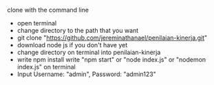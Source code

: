 clone with the command line

- open terminal
- change directory to the path that you want
- git clone "https://github.com/jereminathanael/penilaian-kinerja.git"
- download node js if you don't have yet
- change directory on terminal into penilaian-kinerja
- write npm install write "npm start" or "node index.js" or "nodemon index.js" on terminal
- Input Username: "admin", Password: "admin123"

